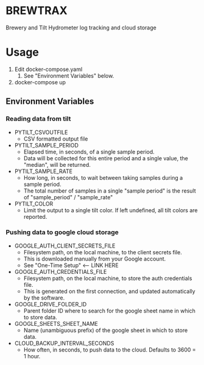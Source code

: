 # BREWTRAX
Brewery and Tilt Hydrometer log tracking and cloud storage

# Usage

1. Edit docker-compose.yaml
   1. See "Environment Variables" below.
1. docker-compose up

## Environment Variables

### Reading data from tilt

* PYTILT_CSVOUTFILE
  * CSV formatted output file
* PYTILT_SAMPLE_PERIOD
  * Elapsed time, in seconds, of a single sample period.
  * Data will be collected for this entire period and a single value, the "median",
    will be returned.
* PYTILT_SAMPLE_RATE
  * How long, in seconds, to wait between taking samples during a sample period.
  * The total number of samples in a single "sample period" is the result of
    "sample_period" / "sample_rate"
* PYTILT_COLOR
  * Limit the output to a single tilt color. If left undefined, all tilt colors
    are reported.

### Pushing data to google cloud storage

* GOOGLE_AUTH_CLIENT_SECRETS_FILE
  * Filesystem path, on the local machine, to the client secrets file.
  * This is downloaded manually from your Google account.
  * See "One-Time Setup" <-- LINK HERE
* GOOGLE_AUTH_CREDENTIALS_FILE
  * Filesystem path, on the local machine, to store the auth credentials file.
  * This is generated on the first connection, and updated automatically by the software.
* GOOGLE_DRIVE_FOLDER_ID
  * Parent folder ID where to search for the google sheet name in which to store data.
* GOOGLE_SHEETS_SHEET_NAME
  * Name (unambiguous prefix) of the google sheet in which to store data.
* CLOUD_BACKUP_INTERVAL_SECONDS
  * How often, in seconds, to push data to the cloud. Defaults to 3600 = 1 hour.
